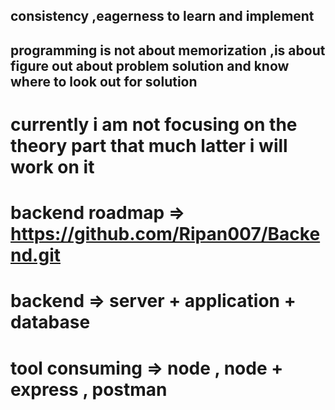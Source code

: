 ## consistency ,eagerness to learn and implement

## programming is not about memorization ,is about figure out about problem solution and know where to look out for solution

# currently i am not focusing on the theory part that much latter i will work on it

# backend roadmap => https://github.com/Ripan007/Backend.git

# backend => server + application + database

# tool consuming => node , node + express , postman

